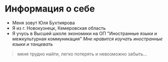 # Информация о себе
* Меня зовут Юля Бухтиярова
* Я из г. Новокузнецк, Кемеровская область
* Я учусь в Высшей школе экономики на ОП "Иностранные языки и межкультурная коммуникация"
*Мне нравится изучать иностранные языки и танцевать*
> меня трудно найти, легко потерять и невозможно забыть...

